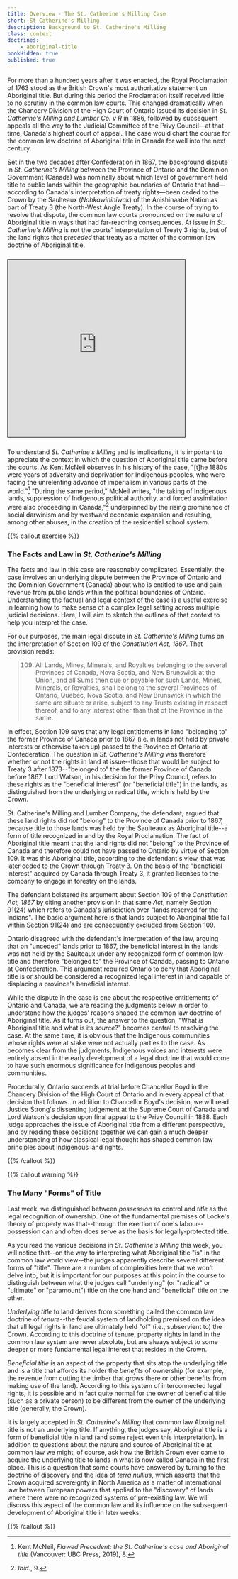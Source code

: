 ```yaml
---
title: Overview - The St. Catherine's Milling Case
short: St Catherine's Milling
description: Background to St. Catherine's Milling
class: context
doctrines:
    - aboriginal-title
bookHidden: true
published: true
---
```



For more than a hundred years after it was enacted, the Royal Proclamation of 1763 stood as the British Crown's most authoritative statement on Aboriginal title. But during this period the Proclamation itself received little to no scrutiny in the common law courts. This changed dramatically when the Chancery Division of the High Court of Ontario issued its decision in *St. Catherine's Milling and Lumber Co. v R* in 1886, followed by subsequent appeals all the way to the Judicial Committee of the Privy Council—at that time, Canada's highest court of appeal. The case would chart the course for the common law doctrine of Aboriginal title in Canada for well into the next century.

Set in the two decades after Confederation in 1867, the background dispute in *St. Catherine's Milling* between the Province of Ontario and the Dominion Government (Canada) was nominally about which level of government held title to public lands within the geographic boundaries of Ontario that had—according to Canada's interpretation of treaty rights—been ceded to the Crown by the Saulteaux (*Nahkawininiwak*) of the Anishinaabe Nation as part of Treaty 3 (the North-West Angle Treaty). In the course of trying to resolve that dispute, the common law courts pronounced on the nature of Aboriginal title in ways that had far-reaching consequences. At issue in *St. Catherine's Milling* is not the courts' interpretation of Treaty 3 rights, but of the land rights that *preceded* that treaty as a matter of the common law doctrine of Aboriginal title.

<iframe height="400" width="400" src="https://native-land.ca/api/embed/embed.html?maps=treaties&name=treaty-3" style="border:1px solid black; margin-top: 10px; margin-bottom: 10px;"></iframe>

To understand *St. Catherine's Milling* and is implications, it is important to appreciate the context in which the question of Aboriginal title came before the courts. As Kent McNeil observes in his history of the case, "[t]he 1880s were years of adversity and deprivation for Indigenous peoples, who were facing the unrelenting advance of imperialism in various parts of the world."[^mcneil2019a] "During the same period," McNeil writes, "the taking of Indigenous lands, suppression of Indigenous political authority, and forced assimilation were also proceeding in Canada,"[^mcneil2019b] underpinned by the rising prominence of social darwinism and by westward economic expansion and resulting, among other abuses, in the creation of the residential school system. 

{{% callout exercise %}} 

### The Facts and Law in *St. Catherine's Milling*

The facts and law in this case are reasonably complicated. Essentially, the case involves an underlying dispute between the Province of Ontario and the Dominion Government (Canada) about who is entitled to use and gain revenue from public lands within the political boundaries of Ontario. Understanding the factual and legal context of the case is a useful exercise in learning how to make sense of a complex legal setting across multiple judicial decisions. Here, I will aim to sketch the outlines of that context to help you interpret the case.

For our purposes, the main legal dispute in *St. Catherine's Milling* turns on the interpretation of Section 109 of the *Constitution Act, 1867*. That provision reads:

> 109. All Lands, Mines, Minerals, and Royalties belonging to the several Provinces of Canada, Nova Scotia, and New Brunswick at the Union, and all Sums then due or payable for such Lands, Mines, Minerals, or Royalties, shall belong to the several Provinces of Ontario, Quebec, Nova Scotia, and New Brunswick in which the same are situate or arise, subject to any Trusts existing in respect thereof, and to any Interest other than that of the Province in the same.

In effect, Section 109 says that any legal entitlements in land "belonging to" the former Province of Canada prior to 1867 (i.e. in lands not held by private interests or otherwise taken up) passed to the Province of Ontario at Confederation. The question in *St. Catherine's Milling* was therefore whether or not the rights in land at issue--those that would be subject to Treaty 3 after 1873--"belonged to" the the former Province of Canada before 1867. Lord Watson, in his decision for the Privy Council, refers to these rights as the "beneficial interest" (or "beneficial title") in the lands, as distinguished from the underlying or radical title, which is held by the Crown. 

St. Catherine's Milling and Lumber Company, the defendant, argued that these land rights did *not* "belong" to the Province of Canada prior to 1867, because title to those lands was held by the Saulteaux as Aboriginal title--a form of title recognized in and by the Royal Proclamation. The fact of Aboriginal title meant that the land rights did not "belong" to the Province of Canada and therefore could not have passed to Ontario by virtue of Section 109. It was this Aboriginal title, according to the defendant's view, that was later ceded to the Crown through Treaty 3. On the basis of the "beneficial interest" acquired by Canada through Treaty 3, it granted licenses to the company to engage in forestry on the lands. 

The defendant bolstered its argument about Section 109 of the *Constitution Act, 1867* by citing another provision in that same *Act*, namely Section 91(24) which refers to Canada's jurisdiction over "lands reserved for the Indians". The basic argument here is that lands subject to Aboriginal title fall within Section 91(24) and are consequently excluded from Section 109. 

Ontario disagreed with the defendant's interpretation of the law, arguing that on "unceded" lands prior to 1867, the beneficial interest in the lands was not held by the Saulteaux under any recognized form of common law title and therefore "belonged to" the Province of Canada, passing to Ontario at Confederation. This argument required Ontario to deny that Aboriginal title is or should be considered a recognized legal interest in land capable of displacing a province's beneficial interest.

While the dispute in the case is one about the respective entitlements of Ontario and Canada, we are reading the judgments below in order to understand how the judges' reasons shaped the common law doctrine of Aboriginal title. As it turns out, the answer to the question, "What *is* Aboriginal title and what is its *source*?" becomes central to resolving the case. At the same time, it is obvious that the Indigenous communities whose rights were at stake were not actually parties to the case. As becomes clear from the judgments, Indigenous voices and interests were entirely absent in the early development of a legal doctrine that would come to have such enormous significance for Indigenous peoples and communities. 

Procedurally, Ontario succeeds at trial before Chancellor Boyd in the Chancery Division of the High Court of Ontario and in every appeal of that decision that follows. In addition to Chancellor Boyd's decision, we will read Justice Strong's dissenting judgement at the Supreme Court of Canada and Lord Watson's decision upon final appeal to the Privy Council in 1888. Each judge approaches the issue of Aboriginal title from a different perspective, and by reading these decisions together we can gain a much deeper understanding of how classical legal thought has shaped common law principles about Indigenous land rights.

{{% /callout %}}

{{% callout warning %}} 

### The Many "Forms" of Title

Last week, we distinguished between *possession* as control and *title* as the legal recognition of ownership. One of the fundamental premises of Locke's theory of property was that--through the exertion of one's labour--possession can and often does serve as the basis for legally-protected title.

As you read the various decisions in *St. Catherine's Milling* this week, you will notice that--on the way to interpreting what Aboriginal title "is" in the common law world view--the judges apparently describe several different forms of "title". There are a number of complexities here that we won't delve into, but it is important for our purposes at this point in the course to distinguish between what the judges call "underlying" (or "radical" or "ultimate" or "paramount") title on the one hand and "beneficial" title on the other.

*Underlying title* to land derives from something called the common law doctrine of *tenure*--the feudal system of landholding premised on the idea that all legal rights in land are ultimately held "of" (i.e., subservient to) the Crown. According to this doctrine of tenure, property rights in land in the common law system are never absolute, but are always subject to some deeper or more fundamental legal interest that resides in the Crown. 

*Beneficial title* is an aspect of the property that sits atop the underlying title and is a title that affords its holder the *benefits* of ownership (for example, the revenue from cutting the timber that grows there or other benefits from making use of the land). According to this system of interconnected legal rights, it is possible and in fact quite normal for the owner of beneficial title (such as a private person) to be different from the owner of the underlying title (generally, the Crown).

It is largely accepted in *St. Catherine's Milling* that common law Aboriginal title is not an underlying title. If anything, the judges say, Aboriginal title is a form of beneficial title in land (and some reject even this interpretation). In addition to questions about the nature and source of Aboriginal title at common law we might, of course, ask how the British Crown ever came to acquire the underlying title to lands in what is now called Canada in the first place. This is a question that some courts have answered by turning to the doctrine of discovery and the idea of *terra nullius*, which asserts that the Crown acquired sovereignty in North America as a matter of international law between European powers that applied to the "discovery" of lands where there were no recognized systems of pre-existing law. We will discuss this aspect of the common law and its influence on the subsequent development of Aboriginal title in later weeks.

{{% /callout %}}

[^mcneil2019a]: Kent McNeil, *Flawed Precedent: the St. Catherine's case and Aboriginal title* (Vancouver: UBC Press, 2019), 8.

[^mcneil2019b]: *Ibid.*, 9.
